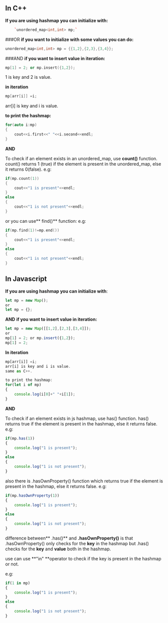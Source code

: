 ## In C++ 

**If you are using hashmap you can initialize with:**
```cpp
    `unordered_map<int,int> mp;`
```

###OR
**if you want to initialize with some values you can do:**

```cpp
unordered_map<int,int> mp = {{1,2},{2,3},{3,4}};
```

###AND 
**if you want to insert value in iteration:**
```cpp
mp[1] = 2; or mp.insert({1,2});
```
1 is key and 2 is value.

**in iteration**
```cpp
mp[arr[i]] =i;
```
arr[i] is key and i is value.

**to print the hashmap:**
```cpp
for(auto i:mp)
{
    cout<<i.first<<" "<<i.second<<endl;
}
```

**AND**

To check if an element exists in an unordered_map, use **count()** function. count() returns 1 (true) if the element is present in the unordered_map, else it returns 0(false).
e.g:
```cpp
if(mp.count(1))
{
    cout<<"1 is present"<<endl;
}
else
{
    cout<<"1 is not present"<<endl;
}
```

or you can use** find()** function:
e.g:
```cpp
if(mp.find(1)!=mp.end())
{
    cout<<"1 is present"<<endl;
}
else
{
    cout<<"1 is not present"<<endl;
}

```



## In Javascript
**If you are using hashmap you can initialize with**:

```javascript
let mp = new Map();
or
let mp = {};
```

**AND** 
**if you want to insert value in iteration:**
```javascript
let mp = new Map([[1,2],[2,3],[3,4]]);
or
mp[1] = 2; or mp.insert({1,2});
mp[1] = 2;

```
**In iteration**
```javascript
mp[arr[i]] =i;
arr[i] is key and i is value.
same as C++.

to print the hashmap:
for(let i of mp)
{
    console.log(i[0]+" "+i[1]);
}
```

**AND**

To check if an element exists in js hashmap, use has() function. has() returns true if the element is present in the hashmap, else it returns false.
e.g:
```javascript
if(mp.has(1))
{
    console.log("1 is present");
}
else
{
    console.log("1 is not present");
}

```
also there is .hasOwnProperty() function which returns true if the element is present in the hashmap, else it returns false.
e.g:
```javascript
if(mp.hasOwnProperty(1))
{
    console.log("1 is present");
}
else
{
    console.log("1 is not present");
}

```

difference between** .has()** and **.hasOwnProperty()** is that .hasOwnProperty() only checks for the **key** in the hashmap but .has() checks for the **key** and **value** both in the hashmap.

use can use **"in" **operator to check if the key is present in the hashmap or not.

e.g:
```javascript
if(1 in mp)
{
    console.log("1 is present");
}
else
{
    console.log("1 is not present");
}
```